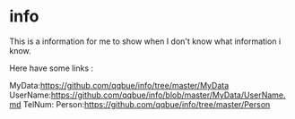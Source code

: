 # info
This is a information for me to show when I don't know what information i know.




Here have some links :

MyData:https://github.com/qqbue/info/tree/master/MyData
UserName:https://github.com/qqbue/info/blob/master/MyData/UserName.md
TelNum:
Person:https://github.com/qqbue/info/tree/master/Person



